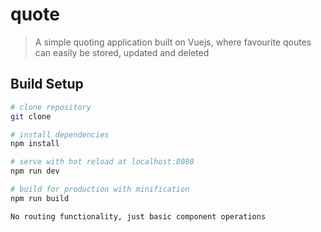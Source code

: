 # quote

> A simple quoting application built on Vuejs, where favourite qoutes can easily be stored, updated and deleted

## Build Setup

``` bash
# clone repository
git clone 

# install dependencies
npm install

# serve with hot reload at localhost:8080
npm run dev

# build for production with minification
npm run build

No routing functionality, just basic component operations
